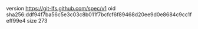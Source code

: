 version https://git-lfs.github.com/spec/v1
oid sha256:ddf94f7ba56c5e3c03c8b011f7bcfcf6f89468d20ee9d0e8684c9cc1feff99e4
size 273
